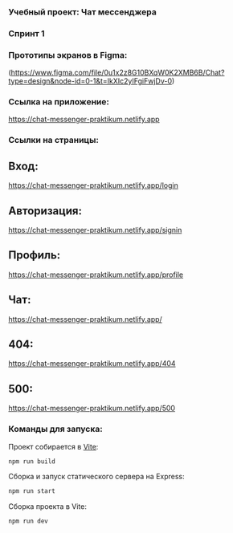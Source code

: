 ### Учебный проект: Чат мессенджера
### Спринт 1

### Прототипы экранов в Figma:
(https://www.figma.com/file/0u1x2z8G10BXqW0K2XMB6B/Chat?type=design&node-id=0-1&t=IkXIc2yIFgiFwjDv-0)

### Ссылка на приложение:
https://chat-messenger-praktikum.netlify.app

### Ссылки на страницы:

## Вход:
https://chat-messenger-praktikum.netlify.app/login

## Авторизация:
https://chat-messenger-praktikum.netlify.app/signin

## Профиль:
https://chat-messenger-praktikum.netlify.app/profile

## Чат:
https://chat-messenger-praktikum.netlify.app/

## 404:
https://chat-messenger-praktikum.netlify.app/404

## 500:
https://chat-messenger-praktikum.netlify.app/500


### Команды для запуска:

Проект собирается в [Vite](https://vitejs.dev/):

```bash
npm run build
```

Сборка и запуск статического сервера на Express:

```bash
npm run start
```

Сборка проекта в Vite:

```bash
npm run dev
```
